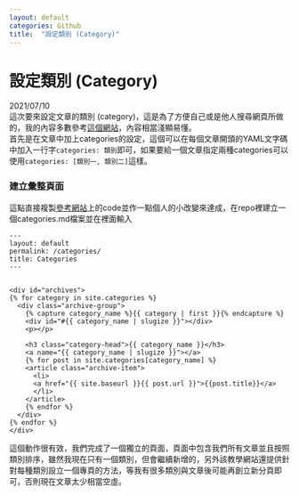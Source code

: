 ```yaml
---
layout: default
categories: Github
title:  "設定類別 (Category)"
---
```

# 設定類別 (Category)  
2021/07/10  
這次要來設定文章的類別 (category)，這是為了方便自己或是他人搜尋網頁所做的，我的內容多數參考[這個網站](https://blog.webjeda.com/jekyll-categories/)，內容相當淺顯易懂。  
首先是在文章中加上categories的設定，這個可以在每個文章開頭的YAML文字碼中加入一行字`categories: 類別`即可，如果要給一個文章指定兩種categories可以使用`categories: [類別一, 類別二]`這樣。  

### 建立彙整頁面  
這點直接複製[參考網站](https://blog.webjeda.com/jekyll-categories/)上的code並作一點個人的小改變來達成，在repo裡建立一個categories.md檔案並在裡面輸入
```
---
layout: default
permalink: /categories/
title: Categories
---


<div id="archives">
{% for category in site.categories %}
  <div class="archive-group">
    {% capture category_name %}{{ category | first }}{% endcapture %}
    <div id="#{{ category_name | slugize }}"></div>
    <p></p>

    <h3 class="category-head">{{ category_name }}</h3>
    <a name="{{ category_name | slugize }}"></a>
    {% for post in site.categories[category_name] %}
    <article class="archive-item">
      <li>
      <a href="{{ site.baseurl }}{{ post.url }}">{{post.title}}</a>
      </li>
    </article>
    {% endfor %}
  </div>
{% endfor %}
</div>
```
這個動作很有效，我們完成了一個獨立的頁面，頁面中包含我們所有文章並且按照類別排序，雖然我現在只有一個類別，但會繼續新增的，另外該教學網站還提供針對每種類別設立一個專頁的方法，等我有很多類別與文章後可能再創立新分頁即可，否則現在文章太少相當空虛。



